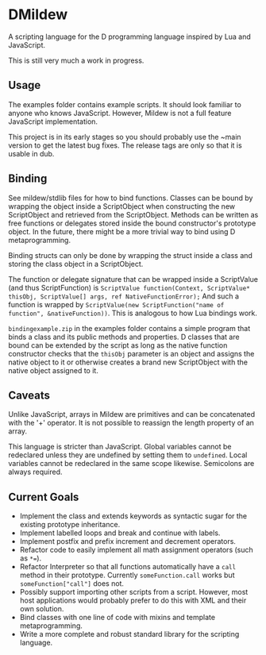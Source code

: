 # DMildew

A scripting language for the D programming language inspired by Lua and JavaScript.

This is still very much a work in progress.

## Usage

The examples folder contains example scripts. It should look familiar to anyone who knows JavaScript. However, Mildew is not a full feature JavaScript implementation.

This project is in its early stages so you should probably use the ~main version to get the latest bug fixes. The release tags are only so that it is usable in dub.

## Binding

See mildew/stdlib files for how to bind functions. Classes can be bound by wrapping the object inside a ScriptObject when constructing the new ScriptObject and retrieved from the ScriptObject. Methods can be written as free functions or delegates stored inside the bound constructor's prototype object. In the future, there might be a more trivial way to bind using D metaprogramming.

Binding structs can only be done by wrapping the struct inside a class and storing the class object in a ScriptObject.

The function or delegate signature that can be wrapped inside a ScriptValue (and thus ScriptFunction) is `ScriptValue function(Context, ScriptValue* thisObj, ScriptValue[] args, ref NativeFunctionError);` And such a function is wrapped by `ScriptValue(new ScriptFunction("name of function", &nativeFunction))`. This is analogous to how Lua bindings work.

`bindingexample.zip` in the examples folder contains a simple program that binds a class and its public methods and properties. D classes that are bound can be extended by the script as long as the native function constructor checks that the `thisObj` parameter is an object and assigns the native object to it or otherwise creates a brand new ScriptObject with the native object assigned to it.

## Caveats

Unlike JavaScript, arrays in Mildew are primitives and can be concatenated with the '+' operator. It is not possible to reassign the length property of an array.

This language is stricter than JavaScript. Global variables cannot be redeclared unless they are undefined by setting them to `undefined`. Local variables cannot be redeclared in the same scope likewise. Semicolons are always required.

## Current Goals

* Implement the class and extends keywords as syntactic sugar for the existing prototype inheritance.
* Implement labelled loops and break and continue with labels.
* Implement postfix and prefix increment and decrement operators.
* Refactor code to easily implement all math assignment operators (such as `*=`).
* Refactor Interpreter so that all functions automatically have a `call` method in their prototype. Currently `someFunction.call` works but `someFunction["call"]` does not.
* Possibly support importing other scripts from a script. However, most host applications would probably prefer to do this with XML and their own solution.
* Bind classes with one line of code with mixins and template metaprogramming.
* Write a more complete and robust standard library for the scripting language.

